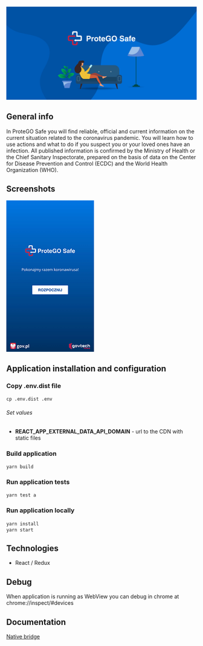 ![ProteGo Safe](./doc/img/baner.jpg "ProtegoSafe")

## General info
In ProteGO Safe you will find reliable, official and current information on the current situation related to the coronavirus pandemic. You will learn how to use actions and what to do if you suspect you or your loved ones have an infection. All published information is confirmed by the Ministry of Health or the Chief Sanitary Inspectorate, prepared on the basis of data on the Center for Disease Prevention and Control (ECDC) and the World Health Organization (WHO).

## Screenshots 
![ProteGo Safe](./doc/img/protego-safe.png "ProtegoSafe")

## Application installation and configuration
### Copy .env.dist file
```shell script
cp .env.dist .env
``` 
###### Set values

- **REACT_APP_EXTERNAL_DATA_API_DOMAIN** - url to the CDN with static files 

### Build application
```shell script
yarn build
```

### Run application tests
```shell script
yarn test a
```

### Run application locally
```shell script
yarn install
yarn start
```

## Technologies
* React / Redux

## Debug
When application is running as WebView you can debug in chrome at chrome://inspect/#devices

## Documentation
[Native bridge](doc/nativeBridge.md)